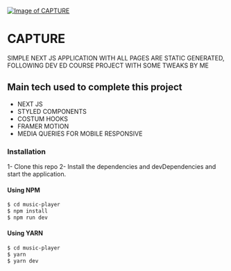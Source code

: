 [![Image of CAPTURE](https://github.com/zakasalaheddine/capture/blob/main/public/img/video.gif)](https://github.com/zakasalaheddine/capture)

# CAPTURE

SIMPLE NEXT JS APPLICATION WITH ALL PAGES ARE STATIC GENERATED, FOLLOWING DEV ED COURSE PROJECT WITH SOME TWEAKS BY ME


## Main tech used to complete this project
- NEXT JS
- STYLED COMPONENTS
- COSTUM HOOKS
- FRAMER MOTION
- MEDIA QUERIES FOR MOBILE RESPONSIVE


### Installation
1- Clone this repo
2- Install the dependencies and devDependencies and start the application.

#### Using NPM
```sh
$ cd music-player
$ npm install
$ npm run dev
```

#### Using YARN
```sh
$ cd music-player
$ yarn
$ yarn dev
```